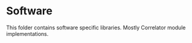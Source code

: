 # Software

This folder contains software specific libraries. Mostly Correlator module implementations. 

